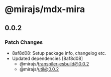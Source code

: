 # @mirajs/mdx-mira

## 0.0.2

### Patch Changes

- 8af8d08: Setup package info, changelog etc.
- Updated dependencies [8af8d08]
  - @mirajs/transpiler-esbuild@0.0.2
  - @mirajs/util@0.0.2
